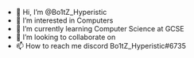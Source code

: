 - 👋 Hi, I’m @Bo1tZ_Hyperistic
- 👀 I’m interested in Computers 
- 🌱 I’m currently learning Computer Science at GCSE
- 💞️ I’m looking to collaborate on 
- 📫 How to reach me discord Bo1tZ_Hyperistic#6735 

<!---
Epic1234567/Epic1234567 is a ✨ special ✨ repository because its `README.md` (this file) appears on your GitHub profile.
You can click the Preview link to take a look at your changes.
--->

